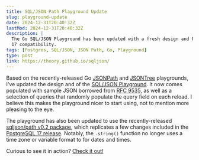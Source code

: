 ```yaml
---
title: SQL/JSON Path Playground Update
slug: playground-update
date: 2024-12-31T20:40:32Z
lastMod: 2024-12-31T20:40:32Z
description: |
  The Go SQL/JSON Playground has been updated with a fresh design and PostgreSQL
  17 compatibility.
tags: [Postgres, SQL/JSON, JSON Path, Go, Playground]
type: post
link: https://theory.github.io/sqljson/
---
```


Based on the recently-released Go [JSONPath] and [JSONTree] playgrounds, I've
updated the design and of the [SQL/JSON Playground][play]. It now comes
populated with sample JSON borrowed from [RFC 9535], as well as a selection of
queries that randomly populate the query field on each reload. I believe this
makes the playground nicer to start using, not to mention more pleasing to the
eye.

The playground has also been updated to use the recently-released
[sqljson/path v0.2 package], which replicates a few changes included in the
[PostgreSQL 17 release]. Notably, the `.string()` function no longer uses a
time zone or variable format to for dates and times.

Curious to see it in action? [Check it out!][play]

  [JSONPath]: https://theory.github.io/jsonpath/ "Go JSONPath Playground"
  [JSONTree]: https://theory.github.io/jsontree/ "Go JSONTree Playground"
  [play]: https://theory.github.io/sqljson/ "Go SQL/JSON Playground"
  [RFC 9535]: https://www.rfc-editor.org/rfc/rfc9535.html
    "RFC 9535 JSONPath: Query Expressions for JSON"
  [sqljson/path v0.2 package]: https://pkg.go.dev/github.com/theory/sqljson@v0.2.1/path
  [PostgreSQL 17 release]: https://www.postgresql.org/about/news/postgresql-17-released-2936/
    "PostgreSQL 17 Released!"
